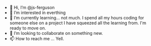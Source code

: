 - 👋 Hi, I’m @js-ferguson
- 👀 I’m interested in everthing
- 🌱 I’m currently learning... not much. I spend all my hours coding for someone else on a project I have squeezed all the learning from. I'm ready to move on.
- 💞️ I’m looking to collaborate on something new.
- 📫 How to reach me ... Yell.

<!---
js-ferguson/js-ferguson is a ✨ special ✨ repository because its `README.md` (this file) appears on your GitHub profile.
You can click the Preview link to take a look at your changes.
--->
